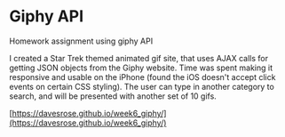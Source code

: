 # Giphy API
Homework assignment using giphy API

I created a Star Trek themed animated gif site, that uses AJAX calls for getting JSON objects from the Giphy website.  Time was spent making it responsive and usable on the iPhone (found the iOS doesn't accept click events on certain CSS styling).  The user can type in another category to search, and will be presented with another set of 10 gifs.

[https://davesrose.github.io/week6_giphy/](https://davesrose.github.io/week6_giphy/)
